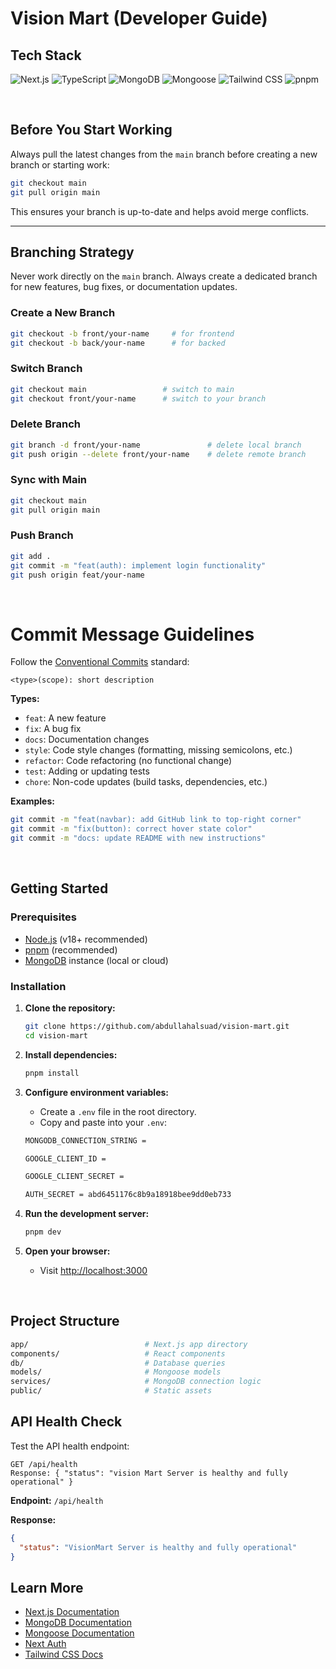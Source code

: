 # Vision Mart (Developer Guide)

## Tech Stack

![Next.js](https://img.shields.io/badge/Next.js-000?logo=nextdotjs&logoColor=white&style=for-the-badge)
![TypeScript](https://img.shields.io/badge/TypeScript-3178c6?logo=typescript&logoColor=white&style=for-the-badge)
![MongoDB](https://img.shields.io/badge/MongoDB-47A248?logo=mongodb&logoColor=white&style=for-the-badge)
![Mongoose](https://img.shields.io/badge/Mongoose-880000?logo=mongoose&logoColor=white&style=for-the-badge)
![Tailwind CSS](https://img.shields.io/badge/TailwindCSS-38B2AC?logo=tailwindcss&logoColor=white&style=for-the-badge)
![pnpm](https://img.shields.io/badge/pnpm-F69220?logo=pnpm&logoColor=white&style=for-the-badge)

<br />

## Before You Start Working

Always pull the latest changes from the `main` branch before creating a new branch or starting work:

```bash
git checkout main
git pull origin main
```

This ensures your branch is up-to-date and helps avoid merge conflicts.

---

## Branching Strategy

Never work directly on the `main` branch. Always create a dedicated branch for new features, bug fixes, or documentation updates.

### Create a New Branch

```bash
git checkout -b front/your-name     # for frontend
git checkout -b back/your-name      # for backed
```

### Switch Branch

```bash
git checkout main                 # switch to main
git checkout front/your-name      # switch to your branch
```

### Delete Branch

```bash
git branch -d front/your-name               # delete local branch
git push origin --delete front/your-name    # delete remote branch
```

### Sync with Main

```bash
git checkout main
git pull origin main
```

### Push Branch

```bash
git add .
git commit -m "feat(auth): implement login functionality"
git push origin feat/your-name
```

<br />

# Commit Message Guidelines

Follow the [Conventional Commits](https://www.conventionalcommits.org/) standard:

```
<type>(scope): short description
```

**Types:**

- `feat`: A new feature
- `fix`: A bug fix
- `docs`: Documentation changes
- `style`: Code style changes (formatting, missing semicolons, etc.)
- `refactor`: Code refactoring (no functional change)
- `test`: Adding or updating tests
- `chore`: Non-code updates (build tasks, dependencies, etc.)

**Examples:**

```bash
git commit -m "feat(navbar): add GitHub link to top-right corner"
git commit -m "fix(button): correct hover state color"
git commit -m "docs: update README with new instructions"
```

<br />

## Getting Started

### Prerequisites

- [Node.js](https://nodejs.org/) (v18+ recommended)
- [pnpm](https://pnpm.io/) (recommended)
- [MongoDB](https://www.mongodb.com/) instance (local or cloud)

### Installation

1.  **Clone the repository:**

    ```bash
    git clone https://github.com/abdullahalsuad/vision-mart.git
    cd vision-mart
    ```

2.  **Install dependencies:**

    ```bash
    pnpm install
    ```

3.  **Configure environment variables:**

    - Create a `.env` file in the root directory.
    - Copy and paste into your `.env`:

    ```bash
    MONGODB_CONNECTION_STRING =

    GOOGLE_CLIENT_ID =

    GOOGLE_CLIENT_SECRET =

    AUTH_SECRET = abd6451176c8b9a18918bee9dd0eb733
    ```

4.  **Run the development server:**

    ```bash
    pnpm dev
    ```

5.  **Open your browser:**
    - Visit [http://localhost:3000](http://localhost:3000)

<br />

## Project Structure

```bash
app/                          # Next.js app directory
components/                   # React components
db/                           # Database queries
models/                       # Mongoose models
services/                     # MongoDB connection logic
public/                       # Static assets
```

## API Health Check

Test the API health endpoint:

```
GET /api/health
Response: { "status": "vision Mart Server is healthy and fully operational" }
```

**Endpoint:** `/api/health`

**Response:**

```json
{
  "status": "VisionMart Server is healthy and fully operational"
}
```

## Learn More

- [Next.js Documentation](https://nextjs.org/docs)
- [MongoDB Documentation](https://www.mongodb.com/docs/)
- [Mongoose Documentation](https://mongoosejs.com/docs/)
- [Next Auth](https://next-auth.js.org/getting-started/example)
- [Tailwind CSS Docs](https://tailwindcss.com/docs)
